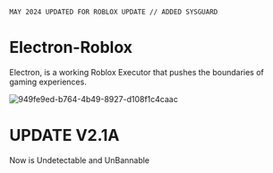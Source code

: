 ``MAY 2024 UPDATED FOR ROBLOX UPDATE // ADDED SYSGUARD``

# Electron-Roblox
Electron, is a working Roblox Executor that pushes the boundaries of gaming experiences.

![949fe9ed-b764-4b49-8927-d108f1c4caac](https://github.com/k4itruns/electron-crack/assets/165021327/e0f9a2c9-07dc-4f99-b663-38f424fb9f6b)

# UPDATE V2.1A

Now is Undetectable and UnBannable
